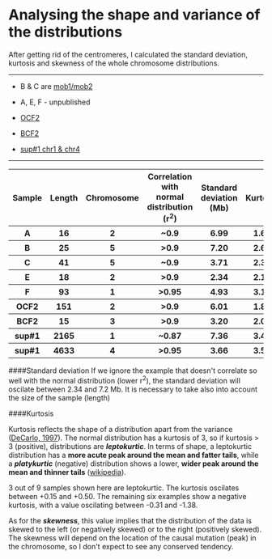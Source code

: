 Analysing the shape and variance of the distributions
===

After getting rid of the centromeres, I calculated the standard deviation, kurtosis and skewness of the whole chromosome distributions. 

--------

- B & C are [mob1/mob2](http://www.sciencedirect.com/science/article/pii/S1931312814003850)

- A, E, F - unpublished

- [OCF2](http://onlinelibrary.wiley.com/doi/10.1111/j.1365-313X.2012.04993.x/full#ss9)

- [BCF2](http://www.ncbi.nlm.nih.gov/pmc/articles/PMC3772335/#SM3)

- [sup#1 chr1 & chr4](http://pcp.oxfordjournals.org/content/52/4/716.long)

------

<table>
  <tr><th>Sample <th>Length</th><th>Chromosome</th><th>Correlation with normal distribution (r<sup>2</sup>)</th><th>Standard deviation (Mb)</th><th>Kurtosis</th><th>Skewness</th>
  
    
  <tr><th>A </th> <th>16</th> <th> 2</th><th>~0.9<th>6.99 </th><th>1.62</th><th>-0.559</th>
  
  <tr><th>B </th>  <th>25</th><th> 5</th><th>>0.9<th>7.20 </th><th>2.69</th><th>-0.240</th>
 
  
   <tr><th>C </th> <th>41</th> <th> 5</th><th>~0.9<th>3.71</th><th>2.37</th><th>0.445</th>  
   
   <tr><th> E</th>  <th>18</th><th> 2</th><th>>0.9<th>2.34 </th><th>2.17</th><th>-0.104</th>
  
  <tr><th> F</th>  <th>93</th><th>1</th><th>>0.95<th>4.93</th><th>3.15</th><th>0.021</th>
  
  
  
  <tr><th> OCF2</th> <th>151</th> <th>2</th><th>>0.9<th>6.01</th><th>1.85</th><th>-0.392</th>
  
  <tr><th> BCF2</th>  <th>15</th><th>3</th><th>>0.9<th>3.20</th><th>2.02</th><th>0.201</th>
  
  
  <tr><th> sup#1</th> <th>2165</th> <th>1</th><th>~0.87<th>7.36</th><th>3.43</th><th>-1.138</th>
  
  
  
  <tr><th> sup#1</th>  <th>4633</th><th>4</th><th>>0.95<th>3.66</th><th>3.50</th><th>0.370</th>
  
</table>


####Standard deviation
If we ignore the example that doesn't correlate so well with the normal distribution (lower r<sup>2</sup>), the standard deviation will oscilate between 2.34 and 7.2 Mb. It is necessary to take also into account the size of the sample (length) 

####Kurtosis

Kurtosis reflects the shape of a distribution apart from the variance ([DeCarlo, 1997](http://www.columbia.edu/~ld208/psymeth97.pdf)). The normal distribution has a kurtosis of 3, so if kurtosis > 3 (positive), distributions are _**leptokurtic**_. In terms of shape, a leptokurtic distribution has a **more acute peak around the mean and fatter tails**, while a  _**platykurtic**_ (negative) distribution shows a lower, **wider peak around the mean and thinner tails** ([wikipedia](http://en.wikipedia.org/wiki/Kurtosis)). 

3 out of 9 samples shown here are leptokurtic. The kurtosis oscilates between +0.15 and +0.50. The remaining six examples show a negative kurtosis, with a value oscilating between -0.31 and -1.38. 

As for the _**skewness**_, this value implies that the distribution of the data is skewed to the left (or negatively skewed) or to the right (positively skewed). The skewness will depend on the location of the causal mutation (peak) in the chromosome, so I don't expect to see any conserved tendency. 
